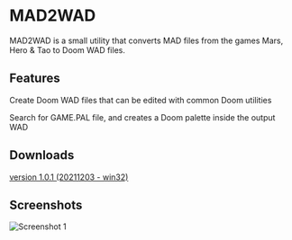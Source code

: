 # MAD2WAD
MAD2WAD is a small utility that converts MAD files from the games Mars, Hero & Tao to Doom WAD files.

## Features
Create Doom WAD files that can be edited with common Doom utilities

Search for GAME.PAL file, and creates a Doom palette inside the output WAD


## Downloads

[version 1.0.1 (20211203 - win32)](https://sourceforge.net/projects/mars3d/files/Tools%2C%20maps%20and%20examples/MAD2WAD_1.0.1_bin.zip/download)


## Screenshots

![Screenshot 1](https://i.postimg.cc/qRM70yfY/MAD2WAD.png "Screenshot 1")

